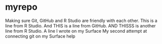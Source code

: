 # myrepo
Making sure Git, GitHub and R Studio are friendly with each other.
This is a line from R Studio.
And THIS is a line from GitHub.
AND THISSS is another line from R Studio.
A line I wrote on my Surface
My second attempt at connecting git on my Surface
help
